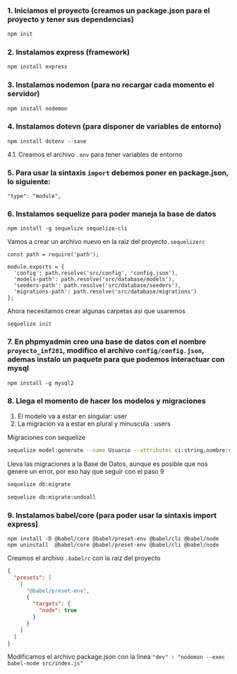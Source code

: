 ### 1. Iniciamos el proyecto (creamos un package.json para el proyecto y tener sus dependencias)
```bash
npm init
```

### 2. Instalamos express (framework)
```bash
npm install express
```

### 3. Instalamos nodemon (para no recargar cada momento el servidor)
```bash
npm install nodemon
```

### 4. Instalamos dotevn (para disponer de variables de entorno)
```
npm install dotenv --save
```

4.1. Creamos el archivo `.env` para tener variables de entorno

### 5. Para usar la sintaxis `import` debemos poner en package.json, lo siguiente:
```
"type": "module",
```

### 6. Instalamos sequelize para poder maneja la base de datos
```
npm install -g sequelize sequelize-cli
```
Vamos a crear un archivo nuevo en la raiz del proyecto`.sequelizerc`
```
const path = require('path');

module.exports = {
  'config': path.resolve('src/config', 'config.json'),
  'models-path': path.resolve('src/database/models'),
  'seeders-path': path.resolve('src/database/seeders'),
  'migrations-path': path.resolve('src/database/migrations')
};
```
Ahora necesitamos crear algunas carpetas asi que usaremos
```
sequelize init
```

### 7. En phpmyadmin creo una base de datos con el nombre `proyecto_inf281`, modifico el archivo `config/config.json`, ademas instalo un paquete para que podemos interactuar con mysql
```
npm install -g mysql2
```

### 8. Llega el momento de hacer los modelos y migraciones
1. El modelo va a estar en singular: user
2. La migracion va a estar en plural y minuscula : users

Migraciones con sequelize
```bash
sequelize model:generate --name Usuario --attributes ci:string,nombre:string,fecha_nac:date,genero:string,direccion:string,correo:string,telefono:string,nom_usuario:string,contrasenia:string
```

Lleva las migraciones a la Base de Datos, aunque es posible que nos genere un error, por eso hay que seguir con el paso 9 
```bash
sequelize db:migrate

sequelize db:migrate:undoall
```

### 9. Instalamos babel/core (para poder usar la sintaxis import express)
```
npm install -D @babel/core @babel/preset-env @babel/cli @babel/node
npm uninstall  @babel/core @babel/preset-env @babel/cli @babel/node
```
Creamos el archivo `.babelrc` con la raiz del proyecto
```json
{
  "presets": [
    [
      "@babel/preset-env",
      {
        "targets": {
          "node": true
        }
      }
    ]
  ]
}
```

Modificamos el archivo package.json con la linea
`"dev" : "nodemon --exec babel-node src/index.js"`


